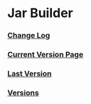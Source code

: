 # Jar Builder

### [Change Log](changelog.md)

### [Current Version Page](1.1.md)

### [Last Version](1.0.md)

### [Versions](versions.md)